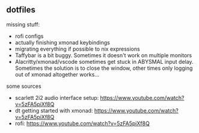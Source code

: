 ## dotfiles

missing stuff: 
* rofi configs
* actually finishing xmonad keybindings
* migrating everything if possible to nix expressions
* Taffybar is a bit buggy. Sometimes it doesn't work on multiple monitors
* Alacritty/xmonad/vscode sometimes get stuck in ABYSMAL input delay. Sometimes the solution is to close the window, other times only logging out of xmonad altogether works...


some sources
* scarlett 2i2 audio interface setup: https://www.youtube.com/watch?v=5zFA5piXf8Q
* dt getting started with xmonad: https://www.youtube.com/watch?v=5zFA5piXf8Q
* rofi: https://www.youtube.com/watch?v=5zFA5piXf8Q
